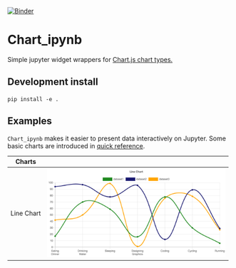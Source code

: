 [![Binder](https://mybinder.org/badge_logo.svg)](https://mybinder.org/v2/gh/AaronWatters/Chart_ipynb.git/master)

# Chart_ipynb

Simple jupyter widget wrappers for 
<a href="https://www.chartjs.org/">
Chart.js chart types.
</a>


## Development install

```
pip install -e .
```

## Examples 

`Chart_ipynb` makes it easier to present data interactively on Jupyter. Some basic charts are introduced in [quick reference](https://github.com/AaronWatters/Chart_ipynb/blob/master/notebooks/chart_ipynb%20quick%20reference.ipynb).  

| Charts |  |
|:--------:|:---:|
| Line Chart|<img src="notebooks/pics/lineC.png" width=400>|
